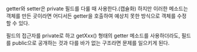 getter와 setter은 private 필드를 다룰 때 사용한다.(캡슐화)
하지만 이러한 메소드는 객체를 만든 곳이라면 어디서든 getter을 호출하여 예상치 못한 방식으로 객체를 수정 할 수 있다.

필드의 접근자를 private로 하고 getXxx() 형태의 getter 메소드를 사용하더라도, 필드를 public으로 공개하는 것과 다를 바가 없는 구조라면 문제를 일으키게 된다.